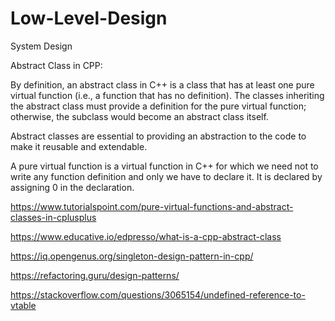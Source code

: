 # Low-Level-Design
System Design


Abstract Class in CPP:

By definition, an abstract class in C++ is a class that has at least one pure virtual function (i.e., a function that has no definition). The classes inheriting the abstract class must provide a definition for the pure virtual function; otherwise, the subclass would become an abstract class itself.

Abstract classes are essential to providing an abstraction to the code to make it reusable and extendable.

A pure virtual function is a virtual function in C++ for which we need not to write any function definition and only we have to declare it. It is declared by assigning 0 in the declaration.

https://www.tutorialspoint.com/pure-virtual-functions-and-abstract-classes-in-cplusplus

https://www.educative.io/edpresso/what-is-a-cpp-abstract-class

https://iq.opengenus.org/singleton-design-pattern-in-cpp/

https://refactoring.guru/design-patterns/

https://stackoverflow.com/questions/3065154/undefined-reference-to-vtable
